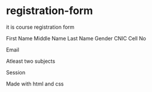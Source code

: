 # registration-form

it is course registration form

First Name
Middle Name
Last Name
Gender
CNIC
Cell No

Email

Atleast two subjects

Session

Made with html and css

